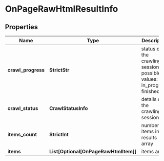 # OnPageRawHtmlResultInfo


## Properties

| Name | Type | Description | Notes |
|------------ | ------------- | ------------- | -------------|
**crawl_progress** | **StrictStr** | status of the crawling session<br>possible values: in_progress, finished |[optional]|
**crawl_status** | **CrawlStatusInfo** | details of the crawling session |[optional]|
**items_count** | **StrictInt** | number of items in the results array |[optional]|
**items** | **List[Optional[OnPageRawHtmlItem]]** | items array |[optional]|